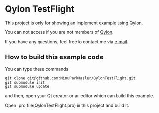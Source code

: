 # Qylon TestFlight

This project is only for showing an implement example using [Qylon](https://github.com/MinuParkBasler/Qylon).

You can not access if you are not members of [Qylon](https://github.com/MinuParkBasler/Qylon).

If you have any questions, feel free to contact me via [e-mail](minu.park@baslerweb.com).


## How to build this example code

You can type these commands

```
git clone git@github.com:MinuParkBasler/QylonTestFlight.git
git submodule init
git submodule update
```

and then, open your Qt creator or an editor which can build this example.

Open .pro file(QylonTestFlight.pro) in this project and build it.
